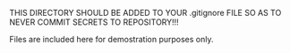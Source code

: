 THIS DIRECTORY SHOULD BE ADDED TO YOUR .gitignore FILE SO AS TO NEVER COMMIT SECRETS TO REPOSITORY!!!

Files are included here for demostration purposes only.
